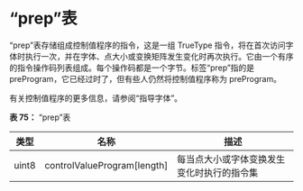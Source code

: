 # “prep”表

“prep”表存储组成控制值程序的指令，这是一组 TrueType 指令，将在首次访问字体时执行一次，并在字体、点大小或变换矩阵发生变化时再次执行。它由一个有序的指令操作码列表组成。每个操作码都是一个字节。标签“prep”指的是 preProgram，它已经过时了，但有些人仍然将控制值程序称为 preProgram。

有关控制值程序的更多信息，请参阅“指导字体”。

**表 75：** “prep”表

类型|名称|描述
|-|-|-|
|uint8|controlValueProgram[length]|每当点大小或字体变换发生变化时执行的指令集|
